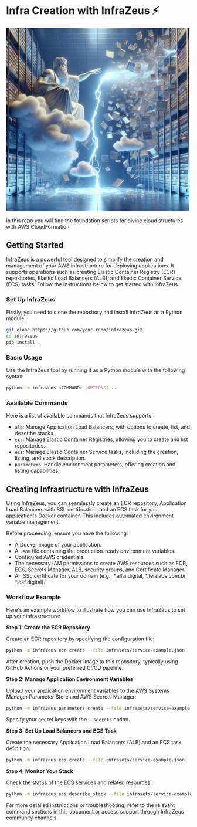 # Infra Creation with InfraZeus ⚡

<img src="resources/zeus.png" alt="InfraZeus Logo" width="500"/>

In this repo you will find the foundation scripts for divine cloud structures with AWS CloudFormation. 

## Getting Started

InfraZeus is a powerful tool designed to simplify the creation and management of your AWS infrastructure for deploying applications. It supports operations such as creating Elastic Container Registry (ECR) repositories, Elastic Load Balancers (ALB), and Elastic Container Service (ECS) tasks. Follow the instructions below to get started with InfraZeus.

### Set Up InfraZeus

Firstly, you need to clone the repository and install InfraZeus as a Python module:

```bash
git clone https://github.com/your-repo/infrazeus.git
cd infrazeus
pip install .
```

### Basic Usage

Use the InfraZeus tool by running it as a Python module with the following syntax:

```bash
python -m infrazeus <COMMAND> [OPTIONS]...
```

### Available Commands

Here is a list of available commands that InfraZeus supports:

- `alb`: Manage Application Load Balancers, with options to create, list, and describe stacks.
- `ecr`: Manage Elastic Container Registries, allowing you to create and list repositories.
- `ecs`: Manage Elastic Container Service tasks, including the creation, listing, and stack description.
- `parameters`: Handle environment parameters, offering creation and listing capabilities.

## Creating Infrastructure with InfraZeus

Using InfraZeus, you can seamlessly create an ECR repository, Application Load Balancers with SSL certification, and an ECS task for your application's Docker container. This includes automated environment variable management.

Before proceeding, ensure you have the following:

- A Docker image of your application.
- A `.env` file containing the production-ready environment variables.
- Configured AWS credentials.
- The necessary IAM permissions to create AWS resources such as ECR, ECS, Secrets Manager, ALB, security groups, and Certificate Manager.
- An SSL certificate for your domain (e.g., *.allai.digital, *.teialabs.com.br, *.osf.digital).

### Workflow Example

Here's an example workflow to illustrate how you can use InfraZeus to set up your infrastructure:

**Step 1: Create the ECR Repository**

Create an ECR repository by specifying the configuration file:

```bash
python -m infrazeus ecr create --file infrasets/service-example.json
```

After creation, push the Docker image to this repository, typically using GitHub Actions or your preferred CI/CD pipeline.

**Step 2: Manage Application Environment Variables**

Upload your application environment variables to the AWS Systems Manager Parameter Store and AWS Secrets Manager:

```bash
python -m infrazeus parameters create --file infrasets/service-example.json --env infrasets/service-example.env --secrets MONGODB_URI
```

Specify your secret keys with the `--secrets` option.

**Step 3: Set Up Load Balancers and ECS Task**

Create the necessary Application Load Balancers (ALB) and an ECS task definition:

```bash
python -m infrazeus ecs create --file infrasets/service-example.json
```

**Step 4: Monitor Your Stack**

Check the status of the ECS services and related resources:

```bash
python -m infrazeus ecs describe_stack --file infrasets/service-example.json
```

For more detailed instructions or troubleshooting, refer to the relevant command sections in this document or access support through InfraZeus community channels.
